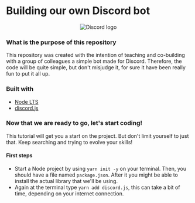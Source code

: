 # Building our own Discord bot
<p align="center">
  <img src="https://logodownload.org/wp-content/uploads/2017/11/discord-logo-6.png" alt="Discord logo"/>
</p>

### What is the purpose of this repository
This repository was created with the intention of teaching and co-building with a group of colleagues a simple bot made for Discord. Therefore, the code will be quite simple, but don't misjudge it, for sure it have been really fun to put it all up.

### Built with
- [Node LTS](https://nodejs.org/en/)
- [discord.js](https://discord.js.org/#/docs/main/stable/general/welcome)

### Now that we are ready to go, let's start coding!
This tutorial will get you a start on the project. But don't limit yourself to just that. Keep searching and trying to evolve your skills!

#### First steps
- Start a Node project by using `yarn init -y` on your terminal. Then, you should have a file named `package.json`. After it you might be able to install the actual library that we'll be using.
- Again at the terminal type `yarn add discord.js`, this can take a bit of time, depending on your internet connection.
